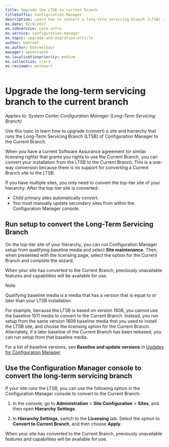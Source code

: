 ```yaml
---
title: Upgrade the LTSB to current branch
titleSuffix: Configuration Manager
description: Learn how to convert a long-term servicing branch (LTSB) site to a current branch site.
ms.date: 02/8/2017
ms.subservice: core-infra
ms.service: configuration-manager
ms.topic: upgrade-and-migration-article
author: banreet
ms.author: banreetkaur
manager: apoorvseth
ms.localizationpriority: medium
ms.collection: tier3
ms.reviewer: mstewart
---
```


# Upgrade the long-term servicing branch to the current branch

*Applies to: System Center Configuration Manager (Long-Term Servicing Branch)*

Use this topic to learn how to upgrade (convert) a site and hierarchy that runs the Long-Term Servicing Branch (LTSB) of Configuration Manager to the Current Branch.

When you have a current Software Assurance agreement (or similar licensing rights) that grants you rights to use the Current Branch, you can convert your installation from the LTSB to the Current Branch.  This is a one-way conversion because there is no support for converting a Current Branch site to the LTSB.

If you have multiple sites, you only need to convert the top-tier site of your hierarchy. After the top-tier site is converted:
- Child primary sites automatically convert.
- You must manually update secondary sites from within the Configuration Manager console.

## Run setup to convert the Long-Term Servicing Branch
On the top-tier site of your hierarchy, you can run Configuration Manager setup from qualifying baseline media and select **Site maintenance**.  Then, when presented with the licensing page, select the option for the Current Branch and complete the wizard.

When your site has converted to the Current Branch, previously unavailable features and capabilities will be available for use.

> [!NOTE]
> Qualifying baseline media is a media that has a version that is equal to or later than your LTSB installation.

For example, because the LTSB is based on version 1606, you cannot use the baseline 1511 media to convert to the Current Branch. Instead, you run setup from the same version 1606 baseline media that you used to install the LTSB site, and choose the licensing option for the Current Branch.  Alternately, if a later baseline of the Current Branch has been released, you can run setup from that baseline media.

For a list of baseline versions, see **Baseline and update versions** in [Updates for Configuration Manager](../servers/manage/updates.md).

## Use the Configuration Manager console to convert the long-term servicing branch
If your site runs the LTSB, you can use the following option in the Configuration Manager console to convert to the Current Branch:

 1. In the console, go to **Administration** > **Site Configuration** > **Sites**, and then open **Hierarchy Settings**.

 2. In **Hierarchy Settings**, switch to the **Licensing** tab. Select the option to **Convert to Current Branch**, and then choose **Apply**.

When your site has converted to the Current Branch, previously unavailable features and capabilities will be available for use.
